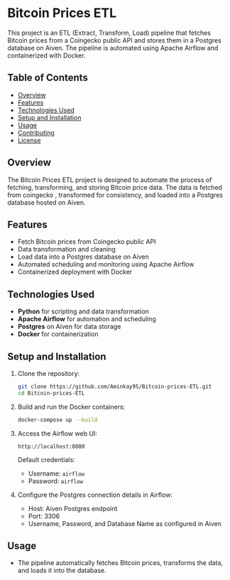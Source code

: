 # Bitcoin Prices ETL

This project is an ETL (Extract, Transform, Load) pipeline that fetches Bitcoin prices from a Coingecko public API and stores them in a Postgres database on Aiven. The pipeline is automated using Apache Airflow and containerized with Docker.

## Table of Contents
- [Overview](#overview)
- [Features](#features)
- [Technologies Used](#technologies-used)
- [Setup and Installation](#setup-and-installation)
- [Usage](#usage)
- [Contributing](#contributing)
- [License](#license)

## Overview
The Bitcoin Prices ETL project is designed to automate the process of fetching, transforming, and storing Bitcoin price data. The data is fetched from coingecko , transformed for consistency, and loaded into a Postgres database hosted on Aiven.

## Features
- Fetch Bitcoin prices from Coingecko public API
- Data transformation and cleaning
- Load data into a Postgres database on Aiven
- Automated scheduling and monitoring using Apache Airflow
- Containerized deployment with Docker

## Technologies Used
- **Python** for scripting and data transformation
- **Apache Airflow** for automation and scheduling
- **Postgres** on Aiven for data storage
- **Docker** for containerization

## Setup and Installation
1. Clone the repository:
    ```bash
    git clone https://github.com/Aminkay95/Bitcoin-prices-ETL.git
    cd Bitcoin-prices-ETL
    ```

2. Build and run the Docker containers:
    ```bash
    docker-compose up --build
    ```

3. Access the Airflow web UI:
    ```
    http://localhost:8080
    ```
   Default credentials:
   - Username: `airflow`
   - Password: `airflow`

4. Configure the Postgres connection details in Airflow:
   - Host: Aiven Postgres endpoint
   - Port: 3306
   - Username, Password, and Database Name as configured in Aiven

## Usage
- The pipeline automatically fetches Bitcoin prices, transforms the data, and loads it into the database.

